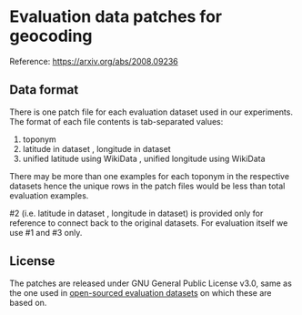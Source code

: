 # Evaluation data patches for geocoding
Reference: https://arxiv.org/abs/2008.09236

## Data format
There is one patch file for each evaluation dataset used in our experiments.
The format of each file contents is tab-separated values:
1. toponym
2. latitude in dataset , longitude in dataset
3. unified latitude using WikiData , unified longitude using WikiData

There may be more than one examples for each toponym in the respective datasets
hence the unique rows in the patch files would be less than total evaluation
examples.

#2 (i.e. latitude in dataset , longitude in dataset) is provided only for
reference to connect back to the original datasets. For evaluation itself we use
#1 and #3 only.

## License
The patches are released under GNU General Public License v3.0, same as the one 
used in [open-sourced evaluation datasets](https://github.com/milangritta/Geocoding-with-Map-Vector)
on which these are based on.
